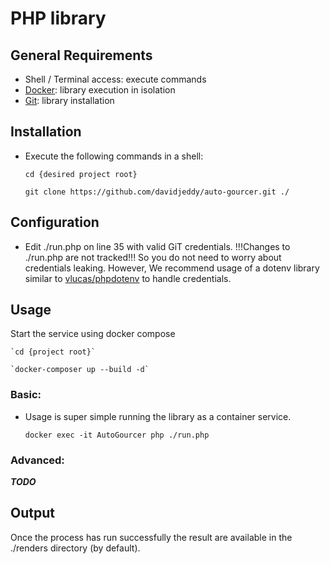 # PHP library 

## General Requirements

 - Shell / Terminal access: execute commands
 - [Docker](https://www.docker.com): library execution in isolation
 - [Git](https://git-scm.com/): library installation
 
## Installation

 - Execute the following commands in a shell:
  
    `cd {desired project root}`

    `git clone https://github.com/davidjeddy/auto-gourcer.git ./`

## Configuration

 - Edit ./run.php on line 35 with valid GiT credentials.
 !!!Changes to ./run.php are not tracked!!! So you do not need to worry about credentials leaking. However, We recommend
 usage of a dotenv library similar to [vlucas/phpdotenv](https://github.com/vlucas/phpdotenv) to handle credentials.
                                                                                                                   
 
## Usage

Start the service using docker compose

    `cd {project root}`

    `docker-composer up --build -d`

### Basic:

 - Usage is super simple running the library as a container service. 

    `docker exec -it AutoGourcer php ./run.php`

### Advanced:

***TODO***

## Output

Once the process has run successfully the result are available in the ./renders directory (by default).
